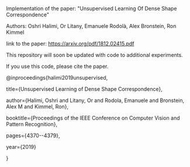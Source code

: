 Implementation of the paper: "Unsupervised Learning Of Dense Shape Correspondence"

Authors: Oshri Halimi, Or Litany, Emanuele Rodolà, Alex Bronstein, Ron Kimmel


link to the paper: https://arxiv.org/pdf/1812.02415.pdf

This repository will soon be updated with code to additional experiments.

If you use this code, please cite the paper.

@inproceedings{halimi2019unsupervised,

  title={Unsupervised Learning of Dense Shape Correspondence},
  
  author={Halimi, Oshri and Litany, Or and Rodola, Emanuele and Bronstein, Alex M and Kimmel, Ron},
  
  booktitle={Proceedings of the IEEE Conference on Computer Vision and Pattern Recognition},
  
  pages={4370--4379},
  
  year={2019}
  
}
